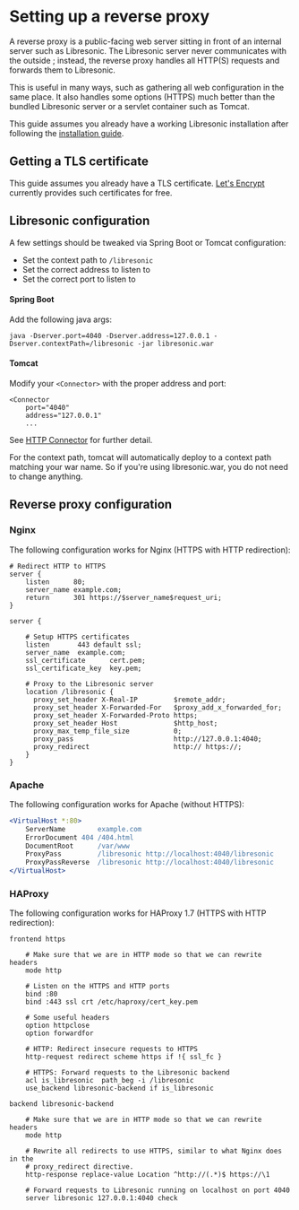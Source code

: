 # Setting up a reverse proxy

A reverse proxy is a public-facing web server sitting in front of an internal
server such as Libresonic. The Libresonic server never communicates with the
outside ; instead, the reverse proxy handles all HTTP(S) requests and forwards
them to Libresonic.

This is useful in many ways, such as gathering all web configuration in the
same place. It also handles some options (HTTPS) much better than the bundled
Libresonic server or a servlet container such as Tomcat.

This guide assumes you already have a working Libresonic installation after
following the [installation guide](documentation/INSTALL.md).

## Getting a TLS certificate

This guide assumes you already have a TLS certificate. [Let's
Encrypt](https://letsencrypt.org) currently provides such certificates for
free.

## Libresonic configuration

A few settings should be tweaked via Spring Boot or Tomcat
configuration:

  - Set the context path to `/libresonic`
  - Set the correct address to listen to
  - Set the correct port to listen to

#### Spring Boot

Add the following java args:

```java -Dserver.port=4040 -Dserver.address=127.0.0.1 -Dserver.contextPath=/libresonic -jar libresonic.war```

#### Tomcat
Modify your `<Connector>` with the proper address and port:

```
<Connector 
    port="4040" 
    address="127.0.0.1"
    ...
```
See [HTTP Connector](https://tomcat.apache.org/tomcat-7.0-doc/config/http.html) for further detail.

For the context path, tomcat will automatically deploy to a context path matching your war name. So if you're using 
libresonic.war, you do not need to change anything.

## Reverse proxy configuration

### Nginx

The following configuration works for Nginx (HTTPS with HTTP redirection):

```nginx
# Redirect HTTP to HTTPS
server {
    listen      80;
    server_name example.com;
    return      301 https://$server_name$request_uri;
}

server {

    # Setup HTTPS certificates
    listen       443 default ssl;
    server_name  example.com;
    ssl_certificate      cert.pem;
    ssl_certificate_key  key.pem;

    # Proxy to the Libresonic server
    location /libresonic {
      proxy_set_header X-Real-IP         $remote_addr;
      proxy_set_header X-Forwarded-For   $proxy_add_x_forwarded_for;
      proxy_set_header X-Forwarded-Proto https;
      proxy_set_header Host              $http_host;
      proxy_max_temp_file_size           0;
      proxy_pass                         http://127.0.0.1:4040;
      proxy_redirect                     http:// https://;
    }
}
```

### Apache

The following configuration works for Apache (without HTTPS):

```apache
<VirtualHost *:80>
    ServerName        example.com
    ErrorDocument 404 /404.html
    DocumentRoot      /var/www
    ProxyPass         /libresonic http://localhost:4040/libresonic
    ProxyPassReverse  /libresonic http://localhost:4040/libresonic
</VirtualHost>
```

### HAProxy

The following configuration works for HAProxy 1.7 (HTTPS with HTTP
redirection):

```haproxy
frontend https

    # Make sure that we are in HTTP mode so that we can rewrite headers
    mode http

    # Listen on the HTTPS and HTTP ports
    bind :80
    bind :443 ssl crt /etc/haproxy/cert_key.pem

    # Some useful headers
    option httpclose
    option forwardfor

    # HTTP: Redirect insecure requests to HTTPS
    http-request redirect scheme https if !{ ssl_fc }

    # HTTPS: Forward requests to the Libresonic backend
    acl is_libresonic  path_beg -i /libresonic
    use_backend libresonic-backend if is_libresonic

backend libresonic-backend

    # Make sure that we are in HTTP mode so that we can rewrite headers
    mode http

    # Rewrite all redirects to use HTTPS, similar to what Nginx does in the
    # proxy_redirect directive.
    http-response replace-value Location ^http://(.*)$ https://\1

    # Forward requests to Libresonic running on localhost on port 4040
    server libresonic 127.0.0.1:4040 check
```
